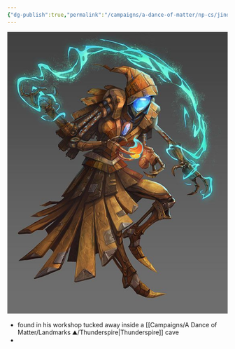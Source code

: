 ```yaml
---
{"dg-publish":true,"permalink":"/campaigns/a-dance-of-matter/np-cs/jindosh-the-alchemist/"}
---
```


![attachments/Jindosh_the_Alchemist.jpg|Jindosh_the_Alchemist | 200](/img/user/attachments/Jindosh_the_Alchemist.jpg)
- found in his workshop tucked away inside a [[Campaigns/A Dance of Matter/Landmarks ⛰/Thunderspire\|Thunderspire]] cave
- 